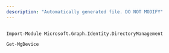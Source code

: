 ```yaml
---
description: "Automatically generated file. DO NOT MODIFY"
---
```


```powershellv2

Import-Module Microsoft.Graph.Identity.DirectoryManagement

Get-MgDevice

```